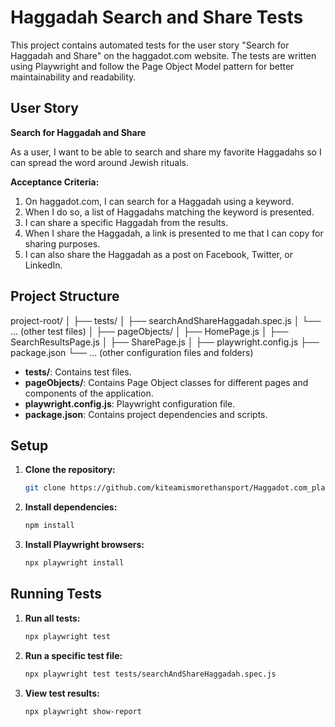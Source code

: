 # Haggadah Search and Share Tests

This project contains automated tests for the user story "Search for Haggadah and Share" on the haggadot.com website. The tests are written using Playwright and follow the Page Object Model pattern for better maintainability and readability.

## User Story

**Search for Haggadah and Share**

As a user, I want to be able to search and share my favorite Haggadahs so I can spread the word around Jewish rituals.

**Acceptance Criteria:**
1. On haggadot.com, I can search for a Haggadah using a keyword.
2. When I do so, a list of Haggadahs matching the keyword is presented.
3. I can share a specific Haggadah from the results.
4. When I share the Haggadah, a link is presented to me that I can copy for sharing purposes.
5. I can also share the Haggadah as a post on Facebook, Twitter, or LinkedIn.

## Project Structure

project-root/
│
├── tests/
│ ├── searchAndShareHaggadah.spec.js
│ └── ... (other test files)
│
├── pageObjects/
│ ├── HomePage.js
│ ├── SearchResultsPage.js
│ ├── SharePage.js
│
├── playwright.config.js
├── package.json
└── ... (other configuration files and folders)  

- **tests/**: Contains test files.
- **pageObjects/**: Contains Page Object classes for different pages and components of the application.
- **playwright.config.js**: Playwright configuration file.
- **package.json**: Contains project dependencies and scripts.

## Setup

1. **Clone the repository:**
    ```sh
    git clone https://github.com/kiteamismorethansport/Haggadot.com_playwright_tests.git
    ```

2. **Install dependencies:**
    ```sh
    npm install
    ```

3. **Install Playwright browsers:**
    ```sh
    npx playwright install
    ```

## Running Tests

1. **Run all tests:**
    ```sh
    npx playwright test
    ```

2. **Run a specific test file:**
    ```sh
    npx playwright test tests/searchAndShareHaggadah.spec.js
    ```

3. **View test results:**
    ```sh
    npx playwright show-report
    ```